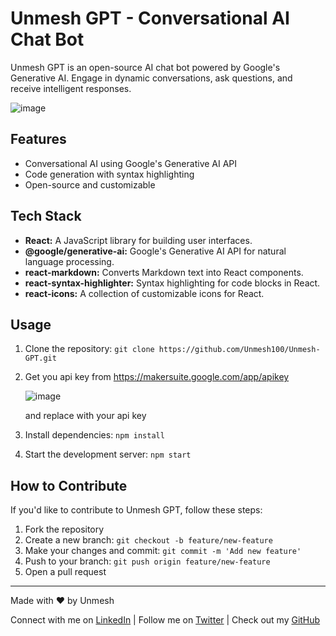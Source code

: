 # Unmesh GPT - Conversational AI Chat Bot

Unmesh GPT is an open-source AI chat bot powered by Google's Generative AI. Engage in dynamic conversations, ask questions, and receive intelligent responses.

![image](https://github.com/user-attachments/assets/3c932923-a94e-416d-a12d-615f094cda95)


## Features

- Conversational AI using Google's Generative AI API
- Code generation with syntax highlighting
- Open-source and customizable

## Tech Stack

- **React:** A JavaScript library for building user interfaces.
- **@google/generative-ai:** Google's Generative AI API for natural language processing.
- **react-markdown:** Converts Markdown text into React components.
- **react-syntax-highlighter:** Syntax highlighting for code blocks in React.
- **react-icons:** A collection of customizable icons for React.

## Usage

1. Clone the repository:
   `git clone https://github.com/Unmesh100/Unmesh-GPT.git`
2. Get you api key from https://makersuite.google.com/app/apikey

   ![image](https://github.com/yashj09/Gemini-GPT/assets/118172073/00e37360-d026-4a50-bc5d-757bd062a680)

   and replace with your api key
4. Install dependencies:
   `npm install`
5. Start the development server:
   `npm start`

## How to Contribute

If you'd like to contribute to Unmesh GPT, follow these steps:

1. Fork the repository
2. Create a new branch:
   `git checkout -b feature/new-feature`
3. Make your changes and commit:
   `git commit -m 'Add new feature'`
4. Push to your branch:
   `git push origin feature/new-feature`
5. Open a pull request


---

Made with ❤️ by Unmesh

Connect with me on [LinkedIn](https://www.linkedin.com/in/unmesh-ghosh/) | Follow me on [Twitter](https://twitter.com/Unmesh100) | Check out my [GitHub](https://github.com/Unmesh100)
